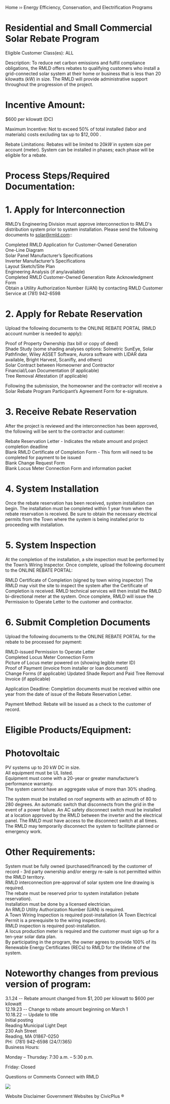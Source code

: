Home ›› Energy Efficiency, Conservation, and Electrification Programs  

# Residential and Small Commercial Solar Rebate Program  

Eligible Customer Class(es): ALL  

Description: To reduce net carbon emissions and fulfill compliance obligations, the RMLD offers rebates to qualifying customers who install a grid-connected solar system at their home or business that is less than 20 kilowatts (kW) in size. The RMLD will provide administrative support throughout the progression of the project.  

# Incentive Amount:  

\$600 per kilowatt (DC)  

Maximum Incentive: Not to exceed $50\%$ of total installed (labor and materials) costs excluding tax up to $\$12,000$ .  

Rebate Limitations: Rebates will be limited to $20k W$ in system size per account (meter). System can be installed in phases; each phase will be eligible for a rebate.  

# Process Steps/Required Documentation:  

# 1. Apply for Interconnection  

RMLD’s Engineering Division must approve interconnection to RMLD's distribution system prior to system installation. Please send the following documents to solar@rmld.com::  

Completed RMLD Application for Customer-Owned Generation   
One-Line Diagram   
Solar Panel Manufacturer’s Specifications   
Inverter Manufacturer’s Specifications   
Layout Sketch/Site Plan   
Engineering Analysis (if any/available)   
Completed RMLD Customer-Owned Generation Rate Acknowledgment Form   
Obtain a Utility Authorization Number (UAN) by contacting RMLD Customer Service at (781) 942-6598  

# 2. Apply for Rebate Reservation  

Upload the following documents to the ONLINE REBATE PORTAL (RMLD account number is needed to apply):  

Proof of Property Ownership (tax bill or copy of deed)   
Shade Study (some shading analyses options: Solmetric SunEye, Solar Pathfinder, Wiley ASSET Software, Aurora software with LIDAR data available, Bright Harvest, Scanifly, and others)   
Solar Contract between Homeowner and Contractor   
Financial/Loan Documentation (if applicable)   
Tree Removal Attestation (if applicable)  

Following the submission, the homeowner and the contractor will receive a Solar Rebate Program Participant’s Agreement Form for e-signature.  

# 3. Receive Rebate Reservation  

After the project is reviewed and the interconnection has been approved, the following will be sent to the contractor and customer:  

Rebate Reservation Letter - Indicates the rebate amount and project completion deadline   
Blank RMLD Certificate of Completion Form - This form will need to be completed for payment to be issued   
Blank Change Request Form   
Blank Locus Meter Connection Form and information packet  

# 4. System Installation  

Once the rebate reservation has been received, system installation can begin. The installation must be completed within 1 year from when the rebate reservation is received. Be sure to obtain the necessary electrical permits from the Town where the system is being installed prior to proceeding with installation.  

# 5. System Inspection  

At the completion of the installation, a site inspection must be performed by the Town’s Wiring Inspector. Once complete, upload the following document to the ONLINE REBATE PORTAL:  

RMLD Certificate of Completion (signed by town wiring inspector) The RMLD may visit the site to inspect the system after the Certificate of Completion is received. RMLD technical services will then install the RMLD bi-directional meter at the system. Once complete, RMLD will issue the Permission to Operate Letter to the customer and contractor.  

# 6. Submit Completion Documents  

Upload the following documents to the ONLINE REBATE PORTAL for the rebate to be processed for payment:  

RMLD-issued Permission to Operate Letter   
Completed Locus Meter Connection Form   
Picture of Locus meter powered on (showing legible meter ID)   
Proof of Payment (invoice from installer or loan document)   
Change Forms (if applicable) Updated Shade Report and Paid Tree Removal Invoice (if applicable)  

Application Deadline: Completion documents must be received within one year from the date of issue of the Rebate Reservation Letter.  

Payment Method: Rebate will be issued as a check to the customer of record.  

# Eligible Products/Equipment:  

# Photovoltaic  

PV systems up to 20 kW DC in size.   
All equipment must be UL listed.   
Equipment must come with a 20-year or greater manufacturer’s performance warranty.   
The system cannot have an aggregate value of more than $30\%$ shading.  

The system must be installed on roof segments with an azimuth of 80 to 280 degrees. An automatic switch that disconnects from the grid in the event of a power failure. An AC safety disconnect switch must be installed at a location approved by the RMLD between the inverter and the electrical panel. The RMLD must have access to the disconnect switch at all times. The RMLD may temporarily disconnect the system to facilitate planned or emergency work.  

# Other Requirements:  

System must be fully owned (purchased/financed) by the customer of record - 3rd party ownership and/or energy re-sale is not permitted within the RMLD territory.   
RMLD interconnection pre-approval of solar system one line drawing is required.   
The rebate must be reserved prior to system installation (rebate reservation).   
Installation must be done by a licensed electrician.   
An RMLD Utility Authorization Number (UAN) is required.   
A Town Wiring Inspection is required post-installation (A Town Electrical Permit is a prerequisite to the wiring inspection).   
RMLD inspection is required post-installation.   
A locus production meter is required and the customer must sign up for a ten-year solar data plan.   
By participating in the program, the owner agrees to provide $100\%$ of its Renewable Energy Certificates (RECs) to RMLD for the lifetime of the system.  

# Noteworthy changes from previous version of program:  

3.1.24 -- Rebate amount changed from $\$1,200$ per kilowatt to $\$600$ per kilowatt   
12.19.23 -- Change to rebate amount beginning on March 1   
10.18.22 -- Update to title   
Initial posting   
Reading Municipal Light Dept   
230 Ash Street   
Reading, MA 01867-0250   
PH:  (781) 942-6598 (24/7/365)   
Business Hours:  

Monday – Thursday: 7:30 a.m. – 5:30 p.m.  

Friday: Closed  

Questions or Comments Connect with RMLD  

![](images/479e44a97df6d4c7930cb0b1fd66dbc840afdbc59f76b795dc4cfac354e09bbc.jpg)  

Website Disclaimer Government Websites by CivicPlus ®  